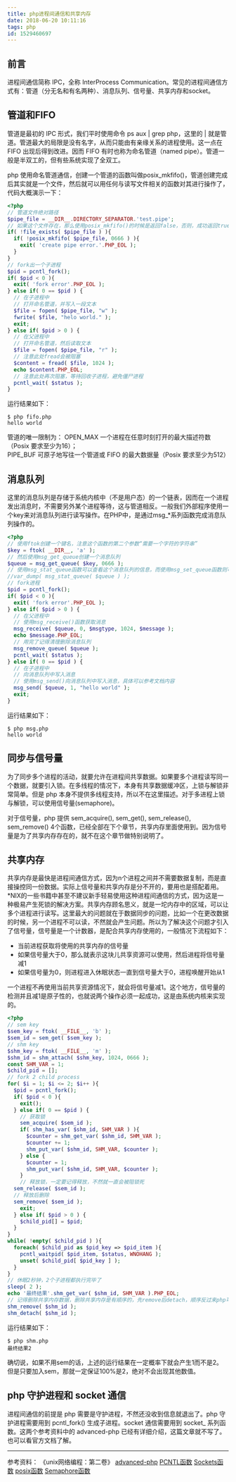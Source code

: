 ```yaml
---
title: php进程间通信和共享内存
date: 2018-06-20 10:11:16
tags: php
id: 1529460697
---
```

## 前言
进程间通信简称 IPC，全称 InterProcess Communication。常见的进程间通信方式有：管道（分无名和有名两种）、消息队列、信号量、共享内存和socket。

## 管道和FIFO
管道是最初的 IPC 形式，我们平时使用命令 ps aux | grep php，这里的 | 就是管道。管道最大的局限是没有名字，从而只能由有亲缘关系的进程使用。这一点在 FIFO 出现后得到改进。因而 FIFO 有时也称为命名管道（named pipe）。管道一般是半双工的，但有些系统实现了全双工。

php 使用命名管道通信，创建一个管道的函数叫做posix_mkfifo()，管道创建完成后其实就是一个文件，然后就可以用任何与读写文件相关的函数对其进行操作了，代码大概演示一下：
```php
<?php
// 管道文件绝对路径
$pipe_file = __DIR__.DIRECTORY_SEPARATOR.'test.pipe';
// 如果这个文件存在，那么使用posix_mkfifo()的时候是返回false，否则，成功返回true
if( !file_exists( $pipe_file ) ){
  if( !posix_mkfifo( $pipe_file, 0666 ) ){
    exit( 'create pipe error.'.PHP_EOL );
  }
}
// fork出一个子进程
$pid = pcntl_fork();
if( $pid < 0 ){
  exit( 'fork error'.PHP_EOL );
} else if( 0 == $pid ) {
  // 在子进程中
  // 打开命名管道，并写入一段文本
  $file = fopen( $pipe_file, "w" );
  fwrite( $file, "helo world." );
  exit;
} else if( $pid > 0 ) {
  // 在父进程中
  // 打开命名管道，然后读取文本
  $file = fopen( $pipe_file, "r" );
  // 注意此处fread会被阻塞
  $content = fread( $file, 1024 );
  echo $content.PHP_EOL;
  // 注意此处再次阻塞，等待回收子进程，避免僵尸进程
  pcntl_wait( $status );
}
```
运行结果如下：
```
$ php fifo.php
hello world
```
管道的唯一限制为：
OPEN_MAX  一个进程在任意时刻打开的最大描述符数（Posix 要求至少为16）；  
PIPE_BUF  可原子地写往一个管道或 FIFO 的最大数据量（Posix 要求至少为512）

## 消息队列
这里的消息队列是存储于系统内核中（不是用户态）的一个链表，因而在一个进程发出消息时，不需要另外某个进程等待，这与管道相反。一般我们外部程序使用一个key来对消息队列进行读写操作。在PHP中，是通过msg_*系列函数完成消息队列操作的。
```php
<?php
// 使用ftok创建一个键名，注意这个函数的第二个参数“需要一个字符的字符串”
$key = ftok( __DIR__, 'a' );
// 然后使用msg_get_queue创建一个消息队列
$queue = msg_get_queue( $key, 0666 );
// 使用msg_stat_queue函数可以查看这个消息队列的信息，而使用msg_set_queue函数则可以修改这些信息
//var_dump( msg_stat_queue( $queue ) );  
// fork进程
$pid = pcntl_fork();
if( $pid < 0 ){
  exit( 'fork error'.PHP_EOL );
} else if( $pid > 0 ) {
  // 在父进程中
  // 使用msg_receive()函数获取消息
  msg_receive( $queue, 0, $msgtype, 1024, $message );
  echo $message.PHP_EOL;
  // 用完了记得清理删除消息队列
  msg_remove_queue( $queue );
  pcntl_wait( $status );
} else if( 0 == $pid ) {
  // 在子进程中
  // 向消息队列中写入消息
  // 使用msg_send()向消息队列中写入消息，具体可以参考文档内容
  msg_send( $queue, 1, "hello world" );
  exit;
}
```
运行结果如下：
```
$ php msg.php
hello world
```

## 同步与信号量
为了同步多个进程的活动，就要允许在进程间共享数据。如果要多个进程读写同一个数据，就要引入锁。在多线程的情况下，本身有共享数据缓冲区，上锁与解锁非常简单。但是 php 本身不提供多线程支持，所以不在这里描述。对于多进程上锁与解锁，可以使用信号量(semaphore)。

对于信号量，php 提供 sem_acquire(), sem_get(), sem_release(), sem_remove() 4个函数，已经全部在下个章节，共享内存里面使用到。因为信号量是为了共享内存存在的，就不在这个章节做特别说明了。

## 共享内存
共享内存是最快是进程间通信方式，因为n个进程之间并不需要数据复制，而是直接操控同一份数据。实际上信号量和共享内存是分不开的，要用也是搭配着用。*NIX的一些书籍中甚至不建议新手轻易使用这种进程间通信的方式，因为这是一种极易产生死锁的解决方案。共享内存顾名思义，就是一坨内存中的区域，可以让多个进程进行读写。这里最大的问题就在于数据同步的问题，比如一个在更改数据的时候，另一个进程不可以读，不然就会产生问题。所以为了解决这个问题才引入了信号量，信号量是一个计数器，是配合共享内存使用的，一般情况下流程如下：
- 当前进程获取将使用的共享内存的信号量
- 如果信号量大于0，那么就表示这块儿共享资源可以使用，然后进程将信号量减1
- 如果信号量为0，则进程进入休眠状态一直到信号量大于0，进程唤醒开始从1

一个进程不再使用当前共享资源情况下，就会将信号量减1。这个地方，信号量的检测并且减1是原子性的，也就说两个操作必须一起成功，这是由系统内核来实现的。

```php
<?php
// sem key
$sem_key = ftok( __FILE__, 'b' );
$sem_id = sem_get( $sem_key );
// shm key
$shm_key = ftok( __FILE__, 'm' );
$shm_id = shm_attach( $shm_key, 1024, 0666 );
const SHM_VAR = 1;
$child_pid = [];
// fork 2 child process
for( $i = 1; $i <= 2; $i++ ){
  $pid = pcntl_fork();
  if( $pid < 0 ){
    exit();
  } else if( 0 == $pid ) {
	// 获取锁
	sem_acquire( $sem_id );
	if( shm_has_var( $shm_id, SHM_VAR ) ){
	  $counter = shm_get_var( $shm_id, SHM_VAR );
	  $counter += 1;
	  shm_put_var( $shm_id, SHM_VAR, $counter );
	} else {
	  $counter = 1;
	  shm_put_var( $shm_id, SHM_VAR, $counter );
	}
	// 释放锁，一定要记得释放，不然就一直会被阻锁死
  sem_release( $sem_id );
  // 释放后删除
  sem_remove( $sem_id );
	exit;
  } else if( $pid > 0 ) {
    $child_pid[] = $pid;
  }
}
while( !empty( $child_pid ) ){
  foreach( $child_pid as $pid_key => $pid_item ){
    pcntl_waitpid( $pid_item, $status, WNOHANG );
	unset( $child_pid[ $pid_key ] );
  }
}
// 休眠2秒钟，2个子进程都执行完毕了
sleep( 2 );
echo '最终结果'.shm_get_var( $shm_id, SHM_VAR ).PHP_EOL;
// 记得删除共享内存数据，删除共享内存是有顺序的，先remove后detach，顺序反过来php可能会报错
shm_remove( $shm_id );
shm_detach( $shm_id );
```
运行结果如下：
```
$ php shm.php
最终结果2
```

确切说，如果不用sem的话，上述的运行结果在一定概率下就会产生1而不是2。但是只要加入sem，那就一定保证100%是2，绝对不会出现其他数值。

## php 守护进程和 socket 通信
进程间通信的前提是 php 需要是守护进程，不然还没收到信息就退出了。php 守护进程需要用到 pcntl_fork() 生成子进程。socket 通信需要用到 socket_ 系列函数。这两个参考资料中的 advanced-php 已经有详细介绍，这篇文章就不写了。也可以看官方文档了解。

--------------------------
参考资料：
《unix网络编程：第二卷》
[advanced-php](https://github.com/elarity/advanced-php)
[PCNTL函数](http://php.net/manual/zh/book.pcntl.php)
[Sockets函数](http://php.net/manual/zh/book.sockets.php)
[posix函数](http://php.net/manual/zh/ref.posix.php)
[Semaphore函数](http://php.net/manual/zh/book.sem.php)